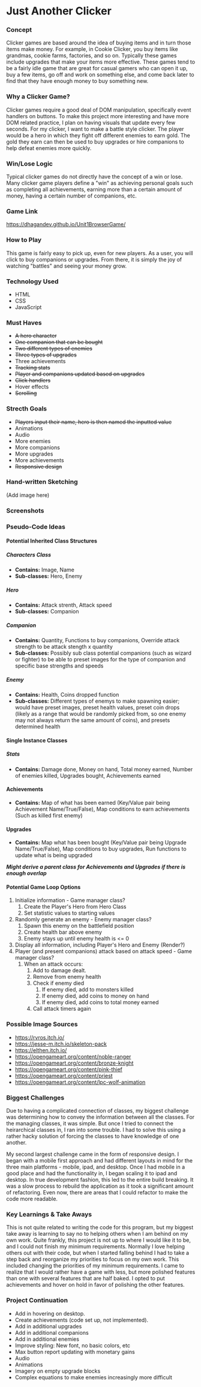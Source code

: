 # Just Another Clicker

### Concept
Clicker games are based around the idea of buying items and in turn those items make money. For example, in Cookie Clicker, you buy items like grandmas, cookie farms, factories, and so on. Typically these games include upgrades that make your items more effective. These games tend to be a fairly idle game that are great for casual gamers who can open it up, buy a few items, go off and work on something else, and come back later to find that they have enough money to buy something new.

### Why a Clicker Game?
Clicker games require a good deal of DOM manipulation, specifically event handlers on buttons. To make this project more interesting and have more DOM related practice, I plan on having visuals that update every few seconds. For my clicker, I want to make a battle style clicker. The player would be a hero in which they fight off different enemies to earn gold. The gold they earn can then be used to buy upgrades or hire companions to help defeat enemies more quickly. 

### Win/Lose Logic
Typical clicker games do not directly have the concept of a win or lose. Many clicker game players define a "win" as achieving personal goals such as completing all achievements, earning more than a certain amount of money, having a certain number of companions, etc. 

### Game Link
https://dhagandev.github.io/Unit1BrowserGame/

### How to Play
This game is fairly easy to pick up, even for new players. As a user, you will click to buy companions or upgrades. From there, it is simply the joy of watching "battles" and seeing your money grow.

### Technology Used
* HTML
* CSS
* JavaScript

### Must Haves
* ~~A hero character~~
* ~~One companion that can be bought~~
* ~~Two different types of enemies~~
* ~~Three types of upgrades~~
* Three achievements
* ~~Tracking stats~~
* ~~Player and companions updated based on upgrades~~
* ~~Click handlers~~
* Hover effects
* ~~Scrolling~~

### Strecth Goals
* ~~Players input their name, hero is then named the inputted value~~
* Animations
* Audio
* More enemies
* More companions
* More upgrades
* More achievements
* ~~Responsive design~~

### Hand-written Sketching
(Add image here)

### Screenshots

### Pseudo-Code Ideas
#### Potential Inherited Class Structures
##### Characters Class
* **Contains:** Image, Name
* **Sub-classes:** Hero, Enemy

##### Hero
* **Contains:** Attack strenth, Attack speed
* **Sub-classes:** Companion

##### Companion
* **Contains:** Quantity, Functions to buy companions, Override attack strength to be attack stength x quantity
* **Sub-classes:** Possibly sub class potential companions (such as wizard or fighter) to be able to preset images for the type of companion and specific base strengths and speeds

##### Enemy
* **Contains:** Health, Coins dropped function
* **Sub-classes:** Different types of enemys to make spawning easier; would have preset images, preset health values, preset coin drops (likely as a range that would be randomly picked from, so one enemy may not always return the same amount of coins), and presets determined health

#### Single Instance Classes
##### Stats 
* **Contains:** Damage done, Money on hand, Total money earned, Number of enemies killed, Upgrades bought, Achievements earned

#### Achievements 
* **Contains:** Map of what has been earned (Key/Value pair being Achievement Name/True/False), Map conditions to earn achievements (Such as killed first enemy)

#### Upgrades
* **Contains:** Map what has been bought (Key/Value pair being Upgrade Name/True/False), Map conditions to buy upgrades, Run functions to update what is being upgraded

**_Might derive a parent class for Achievements and Upgrades if there is enough overlap_**

#### Potential Game Loop Options
1. Initialize information - Game manager class?
	1. Create the Player's Hero from Hero Class
	1. Set statistic values to starting values
1. Randomly generate an enemy - Enemy manager class?
	1. Spawn this enemy on the battlefield position
	1. Create health bar above enemy 
	1. Enemy stays up until enemy health is <= 0
1. Display all information, including Player's Hero and Enemy (Render?)
1. Player (and present companions) attack based on attack speed - Game manager class?
	1. When an attack occurs:
		1. Add to damage dealt.
		1. Remove from enemy health
		1. Check if enemy died
			1. If enemy died, add to monsters killed
			1. If enemy died, add coins to money on hand
			1. If enemy died, add coins to total money earned
		1. Call attack timers again

### Possible Image Sources
* https://rvros.itch.io/
* https://jesse-m.itch.io/skeleton-pack
* https://elthen.itch.io/
* https://opengameart.org/content/noble-ranger
* https://opengameart.org/content/bronze-knight
* https://opengameart.org/content/pink-thief
* https://opengameart.org/content/priest
* https://opengameart.org/content/lpc-wolf-animation

### Biggest Challenges
Due to having a complicated connection of classes, my biggest challenge was determining how to convey the information between all the classes. For the managing classes, it was simple. But once I tried to connect the heirarchical classes in, I ran into some trouble. I had to solve this using a rather hacky solution of forcing the classes to have knowledge of one another. 

My second largest challenge came in the form of responsive design. I began with a mobile first approach and had different layouts in mind for the three main platforms - mobile, ipad, and desktop. Once I had mobile in a good place and had the functionality in, I began scaling it to ipad and desktop. In true development fashion, this led to the entire build breaking. It was a slow process to rebuild the application as it took a significant amount of refactoring. Even now, there are areas that I could refactor to make the code more readable.

### Key Learnings & Take Aways
This is not quite related to writing the code for this program, but my biggest take away is learning to say no to helping others when I am behind on my own work. Quite frankly, this project is not up to where I would like it to be, and I could not finish my minimum requirements. Normally I love helping others out with their code, but when I started falling behind I had to take a step back and reorganize my priorities to focus on my own work. This included changing the priorities of my minimum requirements. I came to realize that I would rather have a game with less, but more polished features than one with several features that are half baked. I opted to put achievements and hover on hold in favor of polishing the other features. 

### Project Continuation
* Add in hovering on desktop.
* Create achievements (code set up, not implemented).
* Add in additional upgrades
* Add in additional companions
* Add in additional enemies
* Improve styling: New font, no basic colors, etc
* Max button report updating with monetary gains
* Audio
* Animations
* Imagery on empty upgrade blocks
* Complex equations to make enemies increasingly more difficult